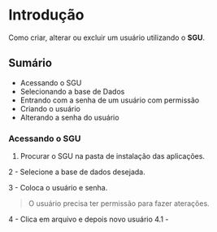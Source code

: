 
# Introdução

Como criar, alterar ou excluir um usuário utilizando o **SGU**.

## Sumário

-  Acessando o SGU
- Selecionando a base de Dados
- Entrando com a senha de um usuário com permissão
- Criando o usuário
- Alterando a senha do usuário



### Acessando o SGU

1.  Procurar o SGU na pasta de instalação das aplicações.
    
2 - Selecione a base de dados desejada.

3 - Coloca o usuário e senha.
> O usuário precisa ter permissão para fazer aterações.

4 - Clica em arquivo e depois novo usuário
4.1 - 

